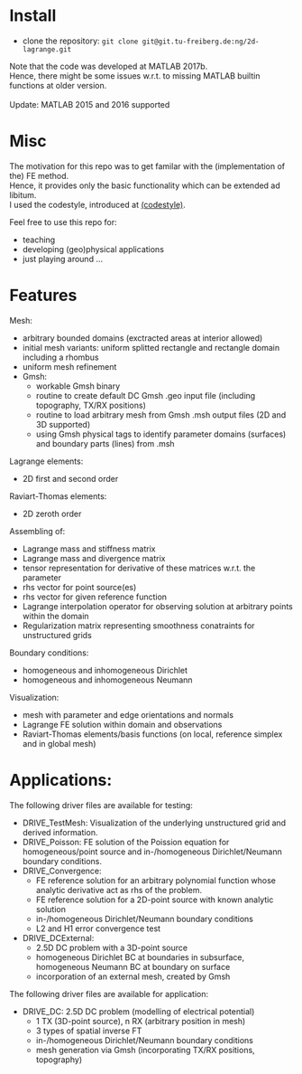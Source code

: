 # Install

- clone the repository: `git clone git@git.tu-freiberg.de:ng/2d-lagrange.git`

Note that the code was developed at MATLAB 2017b.
<br/>
Hence, there might be some issues w.r.t. to missing MATLAB builtin functions at older version.
<br/>
<br/>
Update: MATLAB 2015 and 2016 supported

# Misc

The motivation for this repo was to get familar with the (implementation of the) FE method.
<br/>
Hence, it provides only the basic functionality which can be extended ad libitum.
<br/>
I used the codestyle, introduced at [(codestyle)](https://git.tu-freiberg.de/ng/toolbox/blob/master/template/codeStyleTemplate.m).

Feel free to use this repo for:
- teaching
- developing (geo)physical applications
- just playing around ... 

# Features

Mesh:
- arbitrary bounded domains (exctracted areas at interior allowed)
- initial mesh variants: uniform splitted rectangle and rectangle domain including a rhombus
- uniform mesh refinement
- Gmsh: 
    - workable Gmsh binary
	- routine to create default DC Gmsh .geo input file (including topography, TX/RX positions)
	- routine to load arbitrary mesh from Gmsh .msh output files (2D and 3D supported)
	- using Gmsh physical tags to identify parameter domains (surfaces) and boundary parts (lines) from .msh

Lagrange elements:
- 2D first and second order

Raviart-Thomas elements:
- 2D zeroth order

Assembling of:
- Lagrange mass and stiffness matrix
- Lagrange mass and divergence matrix
- tensor representation for derivative of these matrices w.r.t. the parameter
- rhs vector for point source(es)
- rhs vector for given reference function
- Lagrange interpolation operator for observing solution at arbitrary points within the domain
- Regularization matrix representing smoothness conatraints for unstructured grids

Boundary conditions:
- homogeneous and inhomogeneous Dirichlet
- homogeneous and inhomogeneous Neumann

Visualization:
- mesh with parameter and edge orientations and normals
- Lagrange FE solution within domain and observations
- Raviart-Thomas elements/basis functions (on local, reference simplex and in global mesh)

# Applications:

The following driver files are available for testing:
- DRIVE_TestMesh: Visualization of the underlying unstructured grid and derived information.
- DRIVE_Poisson: FE solution of the Poission equation for homogeneous/point source and in-/homogeneous Dirichlet/Neumann boundary conditions.
- DRIVE_Convergence: 
    - FE reference solution for an arbitrary polynomial function whose analytic derivative act as rhs of the problem.
    - FE reference solution for a 2D-point source with known analytic solution
    - in-/homogeneous Dirichlet/Neumann boundary conditions
    - L2 and H1 error convergence test
- DRIVE_DCExternal: 
    - 2.5D DC problem with a 3D-point source
    - homogeneous Dirichlet BC at boundaries in subsurface, homogeneous Neumann BC at boundary on surface
    - incorporation of an external mesh, created by Gmsh

The following driver files are available for application:
- DRIVE_DC: 2.5D DC problem (modelling of electrical potential)
    - 1 TX (3D-point source), n RX (arbitrary position in mesh)
    - 3 types of spatial inverse FT
    - in-/homogeneous Dirichlet/Neumann boundary conditions
    - mesh generation via Gmsh (incorporating TX/RX positions, topography)
